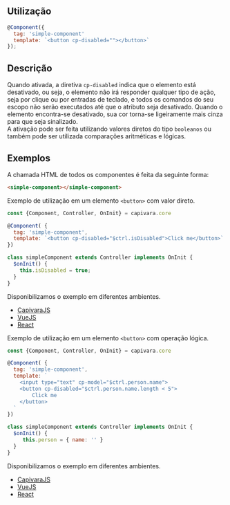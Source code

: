 ## Utilização

```js
@Component({
  tag: 'simple-component'
  template: `<button cp-disabled=""></button>`
});
```

## Descrição

Quando ativada, a diretiva `cp-disabled` indica que o elemento está desativado, ou seja, o elemento não irá responder qualquer tipo de ação, seja por clique ou por entradas de teclado, e todos os comandos do seu escopo não serão executados até que o atributo seja desativado. Quando o elemento encontra-se desativado, sua cor torna-se ligeiramente mais cinza para que seja sinalizado.<br>
A ativação pode ser feita utilizando valores diretos do tipo `booleanos` ou também pode ser utilizada comparações aritméticas e lógicas.


## Exemplos

A chamada HTML de todos os componentes é feita da seguinte forma:

```HTML
<simple-component></simple-component>
```

Exemplo de utilização em um elemento `<button>` com valor direto.

```js
const {Component, Controller, OnInit} = capivara.core

@Component( {
  tag: 'simple-component',
  template: `<button cp-disabled="$ctrl.isDisabled">Click me</button>`
})

class simpleComponent extends Controller implements OnInit {
  $onInit() {
    this.isDisabled = true;
  }
}
```
Disponibilizamos o exemplo em diferentes ambientes.
* [CapivaraJS](https://jsfiddle.net/jcanabarro/zf8gqh0d/364/)
* [VueJS](http://jsfiddle.net/jcanabarro/ygznj9mt/55/)
* [React](http://jsfiddle.net/jcanabarro/td4v7qqd/340/)

Exemplo de utilização em um elemento `<button>` com operação lógica.

```js
const {Component, Controller, OnInit} = capivara.core

@Component( {
  tag: 'simple-component',
  template: `
  	<input type="text" cp-model="$ctrl.person.name">
    <button cp-disabled="$ctrl.person.name.length < 5">
        Click me
    </button>
  `
})

class simpleComponent extends Controller implements OnInit {
  $onInit() {
     this.person = { name: '' }
  }
}
```
Disponibilizamos o exemplo em diferentes ambientes.
* [CapivaraJS](https://jsfiddle.net/jcanabarro/zf8gqh0d/438/)
* [VueJS](http://jsfiddle.net/jcanabarro/ygznj9mt/53/)
* [React](http://jsfiddle.net/jcanabarro/td4v7qqd/342/)